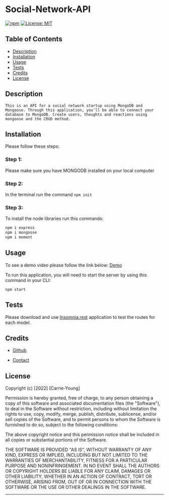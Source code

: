 # Social-Network-API


[![npm](https://badge.fury.io/js/inquirer.svg)](http://badge.fury.io/js/inquirer)
  [![License: MIT](https://img.shields.io/badge/License-MIT-yellow.svg)](https://opensource.org/licenses/MIT)

## Table of Contents
- [Description](#description)
- [Installation](#installation)
- [Usage](#usage)
- [Tests](#tests)
- [Credits](#credits)
- [License](#license)

  
## Description
    This is an API for a social network startup using MongoDB and Mongoose. Through this application, you'll be able to connect your database to MongoDB. Create users, thoughts and reactions using mongoose and the CRUD method. 


## Installation
Please follow these steps:

### Step 1: 
Please make sure you have MONGODB installed on your local computer

### Step 2:

In the terminal run the command `npm init`

### Step 3:

To install the node libraries run this commands:
```sh
npm i express
npm i mongoose
npm i moment
```

## Usage
To see a demo video please follow the link below:
[Demo](https://www.awesomescreenshot.com/video/14818785?key=f1530a6ddda83c9e39afb9bbfefe74bd)

To run this application, you will need to start the server by using this command in your CLI:

```
npm start
```
## Tests

Please download and use [Insomnia.rest](https://insomnia.rest/pricing) application to test the routes for each model.

## Credits

- [Github](https://github.com/carrieky04)

- [Contact](mailto:carrieky04@gmail.com)


## License

Copyright (c) [2022] [Carrie-Young]

Permission is hereby granted, free of charge, to any person obtaining a copy
of this software and associated documentation files (the "Software"), to deal
in the Software without restriction, including without limitation the rights
to use, copy, modify, merge, publish, distribute, sublicense, and/or sell
copies of the Software, and to permit persons to whom the Software is
furnished to do so, subject to the following conditions:

The above copyright notice and this permission notice shall be included in all
copies or substantial portions of the Software.

THE SOFTWARE IS PROVIDED "AS IS", WITHOUT WARRANTY OF ANY KIND, EXPRESS OR
IMPLIED, INCLUDING BUT NOT LIMITED TO THE WARRANTIES OF MERCHANTABILITY,
FITNESS FOR A PARTICULAR PURPOSE AND NONINFRINGEMENT. IN NO EVENT SHALL THE
AUTHORS OR COPYRIGHT HOLDERS BE LIABLE FOR ANY CLAIM, DAMAGES OR OTHER
LIABILITY, WHETHER IN AN ACTION OF CONTRACT, TORT OR OTHERWISE, ARISING FROM,
OUT OF OR IN CONNECTION WITH THE SOFTWARE OR THE USE OR OTHER DEALINGS IN THE
SOFTWARE.

---



